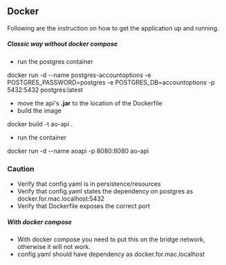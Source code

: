 ## Docker

Following are the instruction on how to get the application up and running.

##### Classic way without docker compose

- run the postgres container

docker run -d --name postgres-accountoptions -e POSTGRES_PASSWORD=postgres -e POSTGRES_DB=accountoptions -p 5432:5432 postgres:latest

- move the api's **.jar** to the location of the Dockerfile
- build the image

docker build -t ao-api .

- run the container

docker run -d --name aoapi  -p 8080:8080 ao-api

### Caution

- Verify that config.yaml is in persistence/resources
- Verify that config.yaml states the dependency on postgres as docker.for.mac.localhost:5432
- Verify that Dockerfile exposes the correct port


##### With docker compose

- With docker compose you need to put this on the bridge network, otherwise it will not work.
- config.yaml should have dependency as docker.for.mac.localhost